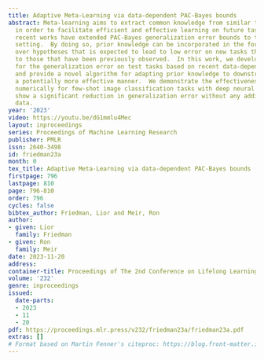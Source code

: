 ```yaml
---
title: Adaptive Meta-Learning via data-dependent PAC-Bayes bounds
abstract: Meta-learning aims to extract common knowledge from similar training tasks
  in order to facilitate efficient and effective learning on future tasks. Several
  recent works have extended PAC-Bayes generalization error bounds to the meta-learning
  setting.  By doing so, prior knowledge can be incorporated in the form of a distribution
  over hypotheses that is expected to lead to low error on new tasks that are similar
  to those that have been previously observed.  In this work, we develop novel bounds
  for the generalization error on test tasks based on recent data-dependent bounds
  and provide a novel algorithm for adapting prior knowledge to downstream tasks in
  a potentially more effective manner.  We demonstrate the effectiveness of our algorithm
  numerically for few-shot image classification tasks with deep neural networks and
  show a significant reduction in generalization error without any additional adaptation
  data.
year: '2023'
video: https://youtu.be/dG1mmlu4Mec
layout: inproceedings
series: Proceedings of Machine Learning Research
publisher: PMLR
issn: 2640-3498
id: friedman23a
month: 0
tex_title: Adaptive Meta-Learning via data-dependent PAC-Bayes bounds
firstpage: 796
lastpage: 810
page: 796-810
order: 796
cycles: false
bibtex_author: Friedman, Lior and Meir, Ron
author:
- given: Lior
  family: Friedman
- given: Ron
  family: Meir
date: 2023-11-20
address:
container-title: Proceedings of The 2nd Conference on Lifelong Learning Agents
volume: '232'
genre: inproceedings
issued:
  date-parts:
  - 2023
  - 11
  - 20
pdf: https://proceedings.mlr.press/v232/friedman23a/friedman23a.pdf
extras: []
# Format based on Martin Fenner's citeproc: https://blog.front-matter.io/posts/citeproc-yaml-for-bibliographies/
---
```

